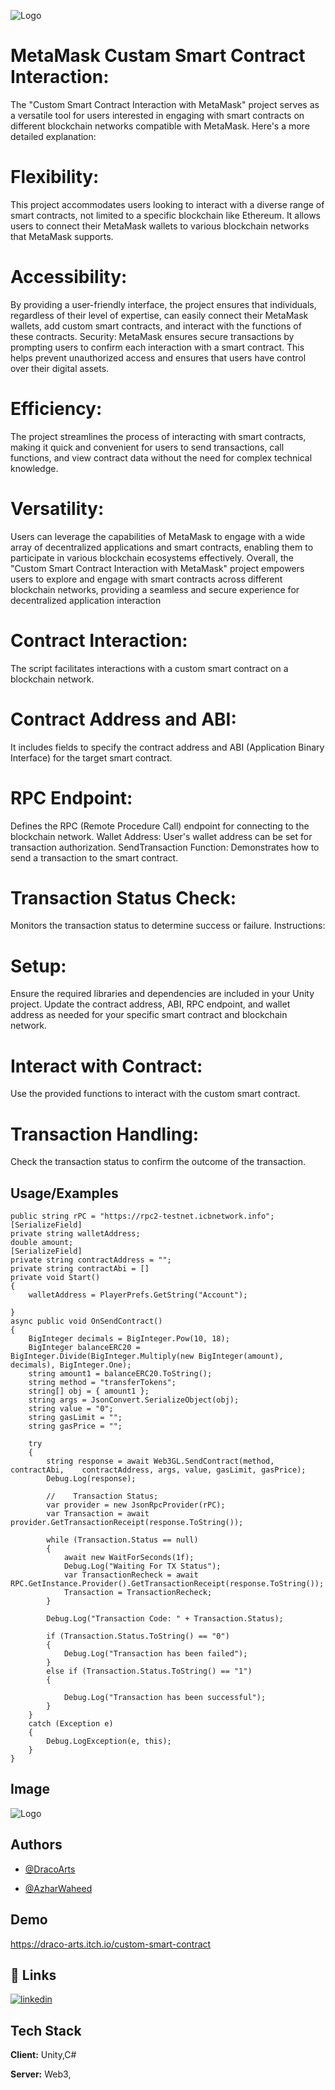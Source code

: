 
![Logo](https://dracoarts-logo.s3.eu-north-1.amazonaws.com/DracoArts.png)


# MetaMask Custam Smart Contract Interaction:

The "Custom Smart Contract Interaction with MetaMask" project serves as a versatile tool for users interested in engaging with smart contracts on different blockchain networks compatible with MetaMask. Here's a more detailed explanation:

# Flexibility: 
This project accommodates users looking to interact with a diverse range of smart contracts, not limited to a specific blockchain like Ethereum. It allows users to connect their MetaMask wallets to various blockchain networks that MetaMask supports.
# Accessibility: 
By providing a user-friendly interface, the project ensures that individuals, regardless of their level of expertise, can easily connect their MetaMask wallets, add custom smart contracts, and interact with the functions of these contracts.
Security: MetaMask ensures secure transactions by prompting users to confirm each interaction with a smart contract. This helps prevent unauthorized access and ensures that users have control over their digital assets.
# Efficiency: 
The project streamlines the process of interacting with smart contracts, making it quick and convenient for users to send transactions, call functions, and view contract data without the need for complex technical knowledge.
# Versatility: 
Users can leverage the capabilities of MetaMask to engage with a wide array of decentralized applications and smart contracts, enabling them to participate in various blockchain ecosystems effectively.
Overall, the "Custom Smart Contract Interaction with MetaMask" project empowers users to explore and engage with smart contracts across different blockchain networks, providing a seamless and secure experience for decentralized application interaction
# Contract Interaction: 
 The script facilitates interactions with a custom smart contract on a blockchain network.
# Contract Address and ABI: 
It includes fields to specify the contract address and ABI (Application Binary Interface) for the target smart contract.
# RPC Endpoint: 
Defines the RPC (Remote Procedure Call) endpoint for connecting to the blockchain network.
Wallet Address: User's wallet address can be set for transaction authorization.
SendTransaction Function: Demonstrates how to send a transaction to the smart contract.
# Transaction Status Check: 
Monitors the transaction status to determine success or failure.
Instructions:
# Setup: 
Ensure the required libraries and dependencies are included in your Unity project.
Update the contract address, ABI, RPC endpoint, and wallet address as needed for your specific smart contract and blockchain network.
 # Interact with Contract:
 Use the provided functions to interact with the custom smart contract.
# Transaction Handling: 
 Check the transaction status to confirm the outcome of the transaction.


## Usage/Examples

    public string rPC = "https://rpc2-testnet.icbnetwork.info";
    [SerializeField]
    private string walletAddress;
    double amount;
    [SerializeField]
    private string contractAddress = "";
    private string contractAbi = []
    private void Start()
    {
        walletAddress = PlayerPrefs.GetString("Account");
       
    }
    async public void OnSendContract()
    {
        BigInteger decimals = BigInteger.Pow(10, 18);
        BigInteger balanceERC20 = BigInteger.Divide(BigInteger.Multiply(new BigInteger(amount), decimals), BigInteger.One);
        string amount1 = balanceERC20.ToString();
        string method = "transferTokens";
        string[] obj = { amount1 };
        string args = JsonConvert.SerializeObject(obj);
        string value = "0";
        string gasLimit = "";
        string gasPrice = "";

        try
        {
            string response = await Web3GL.SendContract(method, contractAbi,    contractAddress, args, value, gasLimit, gasPrice);
            Debug.Log(response);

            //    Transaction Status;
            var provider = new JsonRpcProvider(rPC);
            var Transaction = await provider.GetTransactionReceipt(response.ToString());

            while (Transaction.Status == null)
            {
                await new WaitForSeconds(1f);
                Debug.Log("Waiting For TX Status");
                var TransactionRecheck = await RPC.GetInstance.Provider().GetTransactionReceipt(response.ToString());
                Transaction = TransactionRecheck;
            }

            Debug.Log("Transaction Code: " + Transaction.Status);

            if (Transaction.Status.ToString() == "0")
            {
                Debug.Log("Transaction has been failed");
            }
            else if (Transaction.Status.ToString() == "1")
            {

                Debug.Log("Transaction has been successful");
            }
        }
        catch (Exception e)
        {
            Debug.LogException(e, this);
        }
    }


## Image
![Logo](https://dracoarts-logo.s3.eu-north-1.amazonaws.com/ContractAddress-min.png)
## Authors

- [@DracoArts](https://github.com/orgs/DracoArts)

 - [@AzharWaheed](https://github.com/AzharKhemta)


## Demo

https://draco-arts.itch.io/custom-smart-contract

## 🔗 Links

[![linkedin](https://img.shields.io/badge/linkedin-0A66C2?style=for-the-badge&logo=linkedin&logoColor=white)](https://www.linkedin.com/company/mir-hamza-hasan/posts/?feedView=all/)
## Tech Stack
**Client:** Unity,C#

**Server:** Web3,

